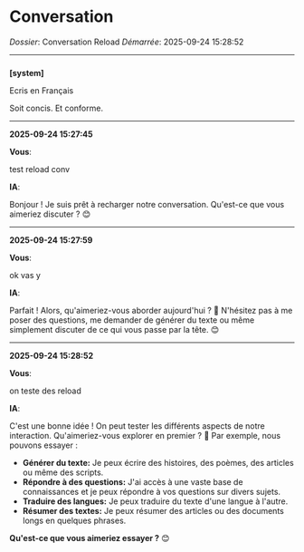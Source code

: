 # Conversation
_Dossier_: Conversation Reload
_Démarrée_: 2025-09-24 15:28:52

---

###   
**[system]**


Ecris en Français

Soit concis.
Et conforme.


---
**2025-09-24 15:27:45**

**Vous**:

test reload conv

**IA**:

Bonjour !  Je suis prêt à recharger notre conversation. Qu'est-ce que vous aimeriez discuter ? 😊

---
**2025-09-24 15:27:59**

**Vous**:

ok vas y

**IA**:

Parfait !  Alors, qu'aimeriez-vous aborder aujourd'hui ? 💬  N'hésitez pas à me poser des questions, me demander de générer du texte ou même simplement discuter de ce qui vous passe par la tête. 😊

---
**2025-09-24 15:28:52**

**Vous**:

on teste des reload

**IA**:

C'est une bonne idée ! On peut tester les différents aspects de notre interaction. Qu'aimeriez-vous explorer en premier ? 🧐  Par exemple, nous pouvons essayer :

* **Générer du texte:** Je peux écrire des histoires, des poèmes, des articles ou même des scripts.
* **Répondre à des questions:** J'ai accès à une vaste base de connaissances et je peux répondre à vos questions sur divers sujets.
* **Traduire des langues:** Je peux traduire du texte d'une langue à l'autre. 
* **Résumer des textes:**  Je peux résumer des articles ou des documents longs en quelques phrases.


**Qu'est-ce que vous aimeriez essayer ?** 😊
